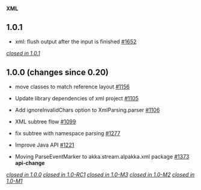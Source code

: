 #### XML

## 1.0.1

* xml: flush output after the input is finished [#1652](https://github.com/akka/alpakka/pull/1652)

[*closed in 1.0.1*](https://github.com/akka/alpakka/issues?q=is%3Aclosed+milestone%3A1.0.1+label%3Ap%3Axml)


## 1.0.0 (changes since 0.20)

* move classes to match reference layout [#1156](https://github.com/akka/alpakka/pull/1156)  

* Update library dependencies of xml project [#1105](https://github.com/akka/alpakka/pull/1105)  

* Add ignoreInvalidChars option to XmlParsing.parser [#1106](https://github.com/akka/alpakka/pull/1106)  

* XML subtree flow [#1099](https://github.com/akka/alpakka/pull/1099)  

* fix subtree with namespace parsing [#1277](https://github.com/akka/alpakka/pull/1277)  

* Improve Java API [#1221](https://github.com/akka/alpakka/pull/1221)  

* Moving ParseEventMarker to akka.stream.alpakka.xml package [#1373](https://github.com/akka/alpakka/pull/1373)  **api-change** 

[*closed in 1.0.0*](https://github.com/akka/alpakka/issues?q=is%3Aclosed+milestone%3A1.0.0+label%3Ap%3Axml)
[*closed in 1.0-RC1*](https://github.com/akka/alpakka/issues?q=is%3Aclosed+milestone%3A1.0-RC1+label%3Ap%3Axml)
[*closed in 1.0-M3*](https://github.com/akka/alpakka/issues?q=is%3Aclosed+milestone%3A1.0-M3+label%3Ap%3Axml)
[*closed in 1.0-M2*](https://github.com/akka/alpakka/issues?q=is%3Aclosed+milestone%3A1.0-M2+label%3Ap%3Axml)
[*closed in 1.0-M1*](https://github.com/akka/alpakka/issues?q=is%3Aclosed+milestone%3A1.0-M1+label%3Ap%3Axml)
